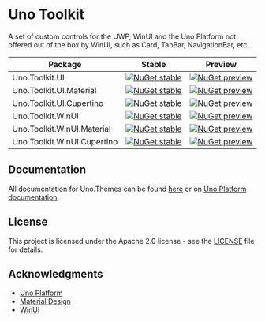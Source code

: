 # Uno Toolkit
A set of custom controls for the UWP, WinUI and the Uno Platform not offered out of the box by WinUI, such as Card, TabBar, NavigationBar, etc.

Package|Stable|Preview
-|-|-
Uno.Toolkit.UI|[![NuGet stable](https://img.shields.io/nuget/v/Uno.Toolkit.UI?label=stable)](https://www.nuget.org/packages/Uno.Toolkit.UI)|[![NuGet preview](https://img.shields.io/nuget/vpre/Uno.Toolkit.UI?label=preview)](https://www.nuget.org/packages/Uno.Toolkit.UI)
Uno.Toolkit.UI.Material|[![NuGet stable](https://img.shields.io/nuget/v/Uno.Toolkit.UI.Material?label=stable)](https://www.nuget.org/packages/Uno.Toolkit.UI.Material)|[![NuGet preview](https://img.shields.io/nuget/vpre/Uno.Toolkit.UI.Material?label=preview)](https://www.nuget.org/packages/Uno.Toolkit.UI.Material)
Uno.Toolkit.UI.Cupertino|[![NuGet stable](https://img.shields.io/nuget/v/Uno.Toolkit.UI.Cupertino?label=stable)](https://www.nuget.org/packages/Uno.Toolkit.UI.Cupertino)|[![NuGet preview](https://img.shields.io/nuget/vpre/Uno.Toolkit.UI.Cupertino?label=preview)](https://www.nuget.org/packages/Uno.Toolkit.UI.Cupertino)
Uno.Toolkit.WinUI|[![NuGet stable](https://img.shields.io/nuget/v/Uno.Toolkit.WinUI?label=stable)](https://www.nuget.org/packages/Uno.Toolkit.WinUI)|[![NuGet preview](https://img.shields.io/nuget/vpre/Uno.Toolkit.WinUI?label=preview)](https://www.nuget.org/packages/Uno.Toolkit.WinUI)
Uno.Toolkit.WinUI.Material|[![NuGet stable](https://img.shields.io/nuget/v/Uno.Toolkit.WinUI.Material?label=stable)](https://www.nuget.org/packages/Uno.Toolkit.WinUI.Material)|[![NuGet preview](https://img.shields.io/nuget/vpre/Uno.Toolkit.WinUI.Material?label=preview)](https://www.nuget.org/packages/Uno.Toolkit.WinUI.Material)
Uno.Toolkit.WinUI.Cupertino|[![NuGet stable](https://img.shields.io/nuget/v/Uno.Toolkit.WinUI.Cupertino?label=stable)](https://www.nuget.org/packages/Uno.Toolkit.WinUI.Cupertino)|[![NuGet preview](https://img.shields.io/nuget/vpre/Uno.Toolkit.WinUI.Cupertino?label=preview)](https://www.nuget.org/packages/Uno.Toolkit.WinUI.Cupertino)

## Documentation

All documentation for Uno.Themes can be found [here](doc/) or on [Uno Platform documentation](https://platform.uno/docs/articles/intro.html).

## License

This project is licensed under the Apache 2.0 license - see the
[LICENSE](LICENSE) file for details.

## Acknowledgments
- [Uno Platform](https://platform.uno)
- [Material Design](https://material.io/design)
- [WinUI](https://microsoft.github.io/microsoft-ui-xaml/)
